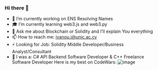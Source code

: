 ### Hi there 👋

- 🎍 I’m currently working on ENS Resolving Names
- 🎓 I’m currently learning web3.js and web3.py
- 💬 Ask me about Blockchain or Solidity and I'll explain You everything
- 📫 How to reach me: ivanou.i@unic.ac.cy
- ⚡ Looking for Job: Solidity Middle Developer/Business Analyst/Consultant
- 🎃 I was a: C# API Backend Software Developer & C++ Freelance Software Developer
Here is my best on CodeWars:
![image](https://user-images.githubusercontent.com/85873435/154036154-735ecb92-088a-4c5d-9dfe-10badae6f986.png)
